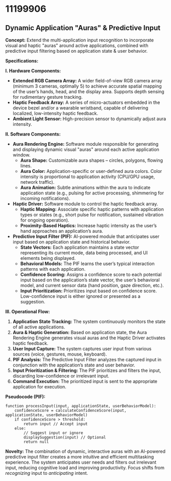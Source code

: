 # 11199906

## Dynamic Application "Auras" & Predictive Input

**Concept:** Extend the multi-application input recognition to incorporate visual and haptic "auras" around active applications, combined with predictive input filtering based on application state & user behavior.

**Specifications:**

**I. Hardware Components:**

*   **Extended RGB Camera Array:** A wider field-of-view RGB camera array (minimum 3 cameras, optimally 5) to achieve accurate spatial mapping of the user’s hands, head, and the display area. Supports depth sensing for rudimentary gesture tracking.
*   **Haptic Feedback Array:** A series of micro-actuators embedded in the device bezel and/or a wearable wristband, capable of delivering localized, low-intensity haptic feedback.
*   **Ambient Light Sensor:** High-precision sensor to dynamically adjust aura intensity.

**II. Software Components:**

*   **Aura Rendering Engine:**  Software module responsible for generating and displaying dynamic visual "auras" around each active application window.
    *   **Aura Shape:** Customizable aura shapes – circles, polygons, flowing lines.
    *   **Aura Color:** Application-specific or user-defined aura colors.  Color intensity is proportional to application activity (CPU/GPU usage, network traffic).
    *   **Aura Animation:**  Subtle animations within the aura to indicate application state (e.g., pulsing for active processing, shimmering for incoming notifications).
*   **Haptic Driver:**  Software module to control the haptic feedback array.
    *   **Haptic Mapping:** Associate specific haptic patterns with application types or states (e.g., short pulse for notification, sustained vibration for ongoing operation).
    *   **Proximity-Based Haptics:**  Increase haptic intensity as the user’s hand approaches an application’s aura.
*   **Predictive Input Filter (PIF):**  AI-powered module that anticipates user input based on application state and historical behavior.
    *   **State Vectors:**  Each application maintains a state vector representing its current mode, data being processed, and UI elements being displayed.
    *   **Behavioral Models:**  The PIF learns the user’s typical interaction patterns with each application.
    *   **Confidence Scoring:**  Assigns a confidence score to each potential input based on the application’s state vector, the user’s behavioral model, and current sensor data (hand position, gaze direction, etc.).
    *   **Input Prioritization:**  Prioritizes input based on confidence score.  Low-confidence input is either ignored or presented as a suggestion.

**III. Operational Flow:**

1.  **Application State Tracking:** The system continuously monitors the state of all active applications.
2.  **Aura & Haptic Generation:** Based on application state, the Aura Rendering Engine generates visual auras and the Haptic Driver activates haptic feedback.
3.  **User Input Capture:**  The system captures user input from various sources (voice, gestures, mouse, keyboard).
4.  **PIF Analysis:** The Predictive Input Filter analyzes the captured input in conjunction with the application’s state and user behavior.
5.  **Input Prioritization & Filtering:** The PIF prioritizes and filters the input, discarding low-confidence or irrelevant input.
6.  **Command Execution:** The prioritized input is sent to the appropriate application for execution.

**Pseudocode (PIF):**

```
function processInput(input, applicationState, userBehaviorModel):
    confidenceScore = calculateConfidenceScore(input, applicationState, userBehaviorModel)
    if confidenceScore > threshold:
        return input // Accept input
    else:
        // Suggest input or ignore
        displaySuggestion(input) // Optional
        return null
```

**Novelty:** The combination of dynamic, interactive auras with an AI-powered predictive input filter creates a more intuitive and efficient multitasking experience. The system anticipates user needs and filters out irrelevant input, reducing cognitive load and improving productivity.  Focus shifts from *recognizing* input to *anticipating* intent.